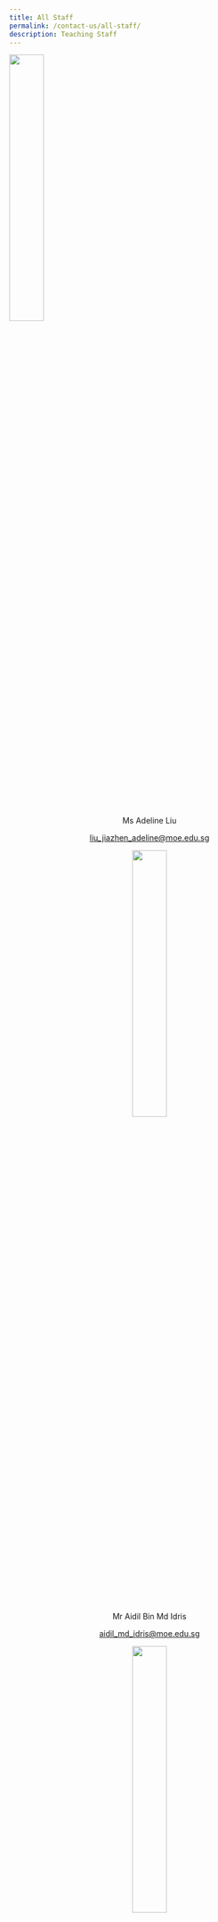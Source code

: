 ```yaml
---
title: All Staff
permalink: /contact-us/all-staff/
description: Teaching Staff
---
```

<img style="width:35%" src="/images/Ms%20Liu%20Jiazhen%20Adeline.jpg">

<center>Ms Adeline Liu  
	
[liu\_jiazhen\_adeline@moe.edu.sg](mailto:liu_jiazhen_adeline@moe.edu.sg)

<img style="width:35%" src="/images/Mr%20Aidil%20Bin%20Md%20Idris.jpeg">

<center>Mr Aidil Bin Md Idris      
	
 [aidil\_md\_idris@moe.edu.sg](mailto:aidil_md_idris@moe.edu.sg)

<img style="width:35%" src="/images/Alvin%20Tan.jpeg">

<center>Mr Alvin Tan Jia Jie 
	
[tan\_jia\_jie@moe.edu.sg](mailto:tan\_jia\_jie@moe.edu.sg)

<img style="width:35%" src="/images/Mdm%20Ang%20Choon%20Keow.jpeg">

Mdm Ang Choon Keow <br> [ang\_choon\_keow@moe.edu.sg](mailto:ang_choon_keow@moe.edu.sg)

<img style="width:35%" src="/images/CAOLEILEI.jpeg">

Ms Cao Lei Lei <br>
[cao\_leilei@moe.edu.sg](mailto:cao_leilei@moe.edu.sg)

<img style="width:35%" src="/images/mr%20chan%20bin%20chuan.jpeg">

Mr&nbsp;Chan Bin Chuan                          
[chan\_bin\_chuan@moe.edu.sg](mailto:chan_bin_chuan@moe.edu.sg)

<img style="width:35%" src="/images/Ms%20Chan%20Lay%20Leng.jpeg">

Ms Chan Lay Leng, Chloe<br>
[chan\_lay\_leng@moe.edu.sg](mailto:chan_lay_leng@moe.edu.sg)

<img style="width:35%" src="/images/ms%20chan%20lai%20peng.jpeg">

Ms Chan Lai Peng  
[chan\_lai\_peng@moe.edu.sg](mailto:chan_lai_peng@moe.edu.sg)

<img style="width:35%" src="/images/Mr%20Chan%20Siew%20Kwai.jpeg">

Mr Chan Siew Kwai            
[chan\_siew\_kwai@moe.edu.sg](mailto:chan_siew_kwai@moe.edu.sg)

<img style="width:35%" src="/images/Mdm%20Chen%20Liping.jpeg">

Mdm Chen Liping  
[chen\_liping@moe.edu.sg](mailto:chen_liping@moe.edu.sg)

<img style="width:35%" src="/images/Mrs%20Cheong%20Poh%20Suan.jpeg">

Mrs Cheong Poh Suan   
[soh\_poh\_suan@moe.edu.sg](mailto:soh_poh_suan@moe.edu.sg)

<img style="width:35%" src="/images/Mr%20Chia%20Chun%20Keong.jpeg">

Mr Chia Chun Keong  
[chia\_chun\_keong@moe.edu.sg](mailto:chia_chun_keong@moe.edu.sg)

<img style="width:35%" src="/images/Mr%20Chia%20Chun%20Kiat.jpeg">

Mr Chia Chun Kiat   
[chia\_chun\_kiat@moe.edu.sg](mailto:chia_chun_kiat@moe.edu.sg)

<img style="width:35%" src="/images/Mr%20Chidambaram%20Saravanan.jpeg">

Mr Chidambaram Saravanan <br>
[chidambaram\_saravanan@moe.edu.sg](mailto:chidambaram_saravanan@moe.edu.sg)

<img style="width:35%" src="/images/Mrs%20Chin%20Leong%20Hwai%20Ee%20Stella.jpeg">

Mrs Chin-Leong Hwai Ee, Stella <br>
[leong\_hwai\_ee\_stella@moe.edu.sg](mailto:leong_hwai_ee_stella@moe.edu.sg)

<img style="width:35%" src="/images/mr%20chng%20chia%20yii.jpeg">

Mr&nbsp;Chng Chia Yi    
[chng\_chia\_yi@moe.edu.sg](mailto:chng_chia_yi@moe.edu.sg)


Mr Chua Keng Yeow  
[chua\_keng\_yeow@moe.edu.sg](mailto:chua_keng_yeow@moe.edu.sg)

<img style="width:35%" src="/images/Mrs%20Chua%20Teng%20May%20Hwee%20Teresa.jpeg">

Mrs Chua-Teng May Hwee Teresa<br>
[teng\_may\_hwee\_teresa@moe.edu.sg](mailto:teng_may_hwee_teresa@moe.edu.sg)

<img style="width:35%" src="/images/ms%20sandy%20ee.jpeg">

Ms Ee Wen Lin, Sandy 
[ee\_wen\_lin\_sandy@moe.edu.sg](mailto:ee_wen_lin_sandy@moe.edu.sg)

<img style="width:35%" src="/images/Ms%20Eng%20Chia%20Lee.jpeg">

Ms Eng Chia Lee    
[eng\_chia\_lee@moe.edu.sg](mailto:eng_chia_lee@moe.edu.sg)

<img style="width:35%" src="/images/Ms%20Hamizah%20Begum%20Bte%20Md%20Hanif.jpeg">

Ms Hamizah Begum Bte Md Hanif 
[hamizah\_begum\_mohd\_hanif@moe.edu.sg](mailto:hamizah_begum_mohd_hanif@moe.edu.sg)

<img style="width:35%" src="/images/Ms%20He%20Meiyu.jpeg">

Ms He Meiyu   
[he\_meiyu@moe.edu.sg](mailto:he_meiyu@moe.edu.sg)

<img style="width:35%" src="/images/Ms%20Heng%20Hui%20Zhen.jpeg">

Ms Heng Hui Zhen    
[heng\_hui\_zhen@moe.edu.sg](mailto:heng_hui_zhen@moe.edu.sg)

<img style="width:35%" src="/images/Ms%20Ho%20Xiu%20Hui,%20Tessa.jpg">

Ms Ho Xiu Hui Tessa   
[ho\_xiu\_hui\_tessa@moe.edu.sg](mailto:ho_xiu_hui_tessa@moe.edu.sg)

<img style="width:35%" src="/images/Mr%20Xiao%20Jing%20Joshua.jpg">

Mr Joshua Xiao Jing       
[xiao\_jing\_joshua@moe.edu.sg](mailto:xiao_jing_joshua@moe.edu.sg)

<img style="width:35%" src="/images/ms%20joyner%20tay%20kai%20ling.jpeg">

Ms&nbsp;Joyner Tay        
[tay\_kai\_ling\_joyner@moe.edu.sg](mailto:tay_kai_ling_joyner@moe.edu.sg)

<img style="width:35%" src="/images/Mr%20Kamal%20Bin%20Yacob.jpeg">

Mr Kamal Bin Yacob <br>
[kamal\_yacob@moe.edu.sg](mailto:kamal_yacob@moe.edu.sg)

Mrs Karine Nai  <br>
[nai_sok_khoon_karine@moe.edu.sg](mailto:nai_sok_khoon_karine@moe.edu.sg)

<img style="width:35%" src="/images/Mr%20Ke%20Kaijie%20Justin.jpeg">

Mr Ke Kaijie, Justin   
[ke\_kaijie\_justin@moe.edu.sg](mailto:ke_kaijie_justin@moe.edu.sg)

<img style="width:35%" src="/images/Kishan%20School%20Website.jpeg">

Mr&nbsp;Kishan Kannan  
[kishan\_kannan@moe.edu.sg](mailto:kishan_kannan@moe.edu.sg)

<img style="width:35%" src="/images/Doreen.png">

Ms&nbsp;Lau&nbsp;Ying&nbsp;Ying Doreen<br>
[lau\_ying\_ying\_doreen@moe.edu.sg](mailto:lau_ying_ying_doreen@moe.edu.sg)

<img style="width:35%" src="/images/miss%20rachel%20lee%20jueyi.jpeg">

Ms Lee Jueyi, Rachel    
[rachel\_lee\_jueyi@moe.edu.sg](mailto:rachel_lee_jueyi@moe.edu.sg)

<img style="width:35%" src="/images/Mrs%20Lehming%20Teo%20Shi%20Hui%20Rachel.jpeg">

Mrs Lehming-Teo Shi Hui, Rachel<br>
[teo\_shi\_hui\_rachel@moe.edu.sg](mailto:teo_shi_hui_rachel@moe.edu.sg)

<img style="width:35%" src="/images/Ms%20Li%20Qianyi.jpeg">

Ms Li Qianyi <br>
[li_qianyi@moe.edu.sg](mailto:li_qianyi@moe.edu.sg)

<img style="width:35%" src="/images/Ms%20Lim%20Keng%20Woon%20Madeline.jpeg">

Ms Lim Keng Woon, Madeline <br>
[lim_keng_woon_madeline@moe.edu.sg](mailto:lim_keng_woon_madeline@moe.edu.sg)

<img style="width:35%" src="/images/Mr%20Jeremy.jpeg">

Mr Lim Liangcai, Jeremy <br>
[lim_liangcai_jeremy@moe.edu.sg](mailto:lim_liangcai_jeremy@moe.edu.sg)
 
<img style="width:35%" src="/images/mrs%20ng%20lye%20sim.jpeg">

Mrs Lim Lye Sim  <br>
[ng_lye_sim@moe.edu.sg](mailto:ng_lye_sim@moe.edu.sg)
 
<img style="width:35%" src="/images/ms%20lim%20tze%20min%20joyce_1.jpeg">

Ms Lim Tze Min Joyce <br>
[lim_tze_min@moe.edu.sg](mailto:lim_tze_min@moe.edu.sg)


<img style="width:35%" src="/images/Mrs%20Lim%20Quek%20Chwee%20Tiang%20Linda.jpeg">

Mrs Lim-Quek Chwee Tiang, Linda <br>
[quek_chwee_tiang_linda@moe.edu.sg](mailto:quek_chwee_tiang_linda@moe.edu.sg)

<img style="width:35%" src="/images/Ms%20Low%20Li%20Qing.jpg">

Ms Low Liqing <br>
[low_liqing@moe.edu.sg](mailto:low_liqing@moe.edu.sg)

<img style="width:35%" src="/images/Mr%20Mohideeen%20Nizar.jpeg">

Mr Mohideen Nizar s/o Anwar <br>
[mohideen_nizar_anwar@moe.edu.sg](mailto:mohideen_nizar_anwar@moe.edu.sg)
 
 <img style="width:35%" src="/images/Mdm%20Mursalina.jpeg">
 
Mdm Mursalina Bte Mohd Saim <br>
[mursalina_mohd_saim@moe.edu.sg](mailto:mursalina_mohd_saim@moe.edu.sg)

<img style="width:35%" src="/images/Mdm%20Natarajan%20Umarani%20(Teacher).jpg">

Ms Natarajan Umarani <br>
[natarajan_umarani@moe.edu.sg](mailto:natarajan_umarani@moe.edu.sg)

<img style="width:35%" src="/images/Mr%20Ng%20Loong%20Kin,%20Alvin.jpg">

Mr Ng Loong Kin, Alvin <br>
[ng_loong_kin_alvin@moe.edu.sg](mailto:ng_loong_kin_alvin@moe.edu.sg)

<img style="width:35%" src="/images/Ms%20Nurul%20Farhanah%20Bte%20Ramlan.jpg">

Ms Nurul Farhanah Bte Ramlan <br>
[nurul_farhanah_binte_ramlan@moe.edu.sg](mailto:nurul_farhanah_binte_ramlan@moe.edu.sg)

<img style="width:35%" src="/images/Mrs%20Peh%20Yeo%20Hwee%20Ching%20Magdelene.jpeg">

Mrs Peh-Yeo Hwee Ching Magdalene <br>
[yeo_hwee_ching_magdalene@moe.edu.sg](mailto:yeo_hwee_ching_magdalene@moe.edu.sg)

<img style="width:35%" src="/images/mr%20phua%20chwee%20ghua.jpeg">

Mr Phua Chwee Ghua <br>
[phua_chwee_ghua@moe.edu.sg](mailto:phua_chwee_ghua@moe.edu.sg) 

<img style="width:35%" src="/images/Mdm%20Rajamanickam.jpeg">

Mdm Rajamanickam Renuka <br>
[rajamanickam_renuka@moe.edu.sg](mailto:rajamanickam_renuka@moe.edu.sg)

<img style="width:35%" src="/images/Mdm%20Rashidah%20Kassim.jpeg">

Mdm Rashidah Kassim <br>
[rashidah_kassim@moe.edu.sg](mailto:rashidah_kassim@moe.edu.sg)

<img style="width:35%" src="/images/Mr%20Mohamed%20Ressal.jpeg">

Mr Mohamed Ressal Mohamed Raffi <br>
[mohamed_ressal_mohamed_raffi@moe.edu.sg](mailto:mohamed_ressal_mohamed_raffi@moe.edu.sg)

<img style="width:35%" src="/images/Mdm%20Rosezalina.jpeg">

Mdm Rosezalina Bte Asmoin <br>
[rosezalina_asmoin@moe.edu.sg](mailto:rosezalina_asmoin@moe.edu.sg)

<img style="width:35%" src="/images/Mr%20See%20Gim%20Hwee%20(1).jpg">

Mr See Gim Hwee <br>
[see_gim_hwee@moe.edu.sg](mailto:see_gim_hwee@moe.edu.sg) 

<img style="width:35%" src="/images/Ms%20Sia%20Gee%20Han.jpeg">

Ms Sia Gee Han, Karen <br>
[karen_sia_gee_han@moe.edu.sg](mailto:karen_sia_gee_han@moe.edu.sg)


Ms Sharon Tham Kum Chee <br>
[sharon_tham_kum_chee@moe.edu.sg](mailto:sharon_tham_kum_chee@moe.edu.sg)

<img style="width:35%" src="/images/Mdm%20Sheetal%20Sonawane.jpeg">

Ms Sheetal Sonawane <br>
[sheetal_madhukar_sonawane@moe.edu.sg](mailto:sheetal_madhukar_sonawane@moe.edu.sg)

<img style="width:35%" src="/images/Ms%20Sim%20Shin%20Jie.jpg">

Ms Sim Shin Jie <br>
[sim_shin_jie@moe.edu.sg](mailto:sim_shin_jie@moe.edu.sg)

<img style="width:35%" src="/images/ms%20siti%20nurwati%20dalduri.jpeg">

Ms Siti Nurwati Dalduri <br>
[siti_nurwati_dalduri@moe.edu.sg](mailto:siti_nurwati_dalduri@moe.edu.sg) 

<img style="width:35%" src="/images/Ms%20Soon%20Si%20Lin%20Jocelyn%20(Teacher).png">

Ms Soon Si Lin Jocelyn <br>
[soon_si_lin_jocelyn@moe.edu.sg](mailto:soon_si_lin_jocelyn@moe.edu.sg) 

<img style="width:35%" src="/images/Ms%20Sophia%20Ng%20Jia%20Ming.jpg">

Ms Sophia Ng <br>
[sophia_ng_jia_ming@moe.edu.sg](mailto:sophia_ng_jia_ming@moe.edu.sg)

<img style="width:35%" src="/images/Ms%20Sumitha.jpeg">

Mdm Sumitha Kirsnan <br>
[sumitha_kirsnan@moe.edu.sg](mailto:sumitha_kirsnan@moe.edu.sg)

<img style="width:35%" src="/images/Ms%20Syafiqah%20Binte%20Zaini.jpg">

Ms Syafiqah Binte Zaini <br>
[syafiqah_zaini@moe.edu.sg](mailto:syafiqah_zaini@moe.edu.sg)

<img style="width:35%" src="/images/Mr%20Tan%20Chor%20Seng.jpg">

Mr Tan Chor Seng <br>
[tan_chor_seng_a@moe.edu.sg](mailto:tan_chor_seng_a@moe.edu.sg)

<img style="width:35%" src="/images/Ms%20Joycelyn.jpeg">

Ms Tan E-Fung, Joycelyn <br>
[tan_e_fung_joycelyn@moe.edu.sg](mailto:tan_e_fung_joycelyn@moe.edu.sg)

<img style="width:35%" src="/images/Mr%20Peter.jpeg">

Mr Tan Eng Hoe, Peter <br>
[peter_tan_eng_hoe@moe.edu.sg](mailto:peter_tan_eng_hoe@moe.edu.sg)

<img style="width:35%" src="/images/Mr%20John.jpeg">

Mr Tan Hong Soong, John <br>
[tan_hong_soong@moe.edu.sg](mailto:tan_hong_soong@moe.edu.sg)

<img style="width:35%" src="/images/mr%20tan%20jit%20jin.jpeg">

Mr Tan Jit Jin <br>
[tan_jit_jin@moe.edu.sg](mailto:tan_jit_jin@moe.edu.sg)

<img style="width:35%" src="/images/ms%20tan%20kay%20shin.jpeg">

Mdm Tan Kay Shin <br>
[tan_kay_shin@moe.edu.sg](mailto:tan_kay_shin@moe.edu.sg)

<img style="width:35%" src="/images/Mr%20Tan%20Kiang%20Chye.jpeg">

Mr Tan Kiang Chye <br>
[tan_kiang_chye@moe.edu.sg](mailto:tan_kiang_chye@moe.edu.sg)


<img style="width:35%" src="/images/Mr%20Tan%20Liang%20Hooi.jpeg">

Mr Tan Liang Hooi <br>
[tan_liang_hooi@moe.edu.sg](mailto:tan_liang_hooi@moe.edu.sg)

<img style="width:35%" src="/images/kenneth.jpeg">

Mr Tan Ming Hon, Kenneth <br>
[tan_ming_hon@moe.edu.sg](mailto:tan_ming_hon@moe.edu.sg)

<img style="width:35%" src="/images/mr%20tan%20teck%20soon.jpeg">

Mr Tan Teck Soon <br>
[tan_teck_soon@moe.edu.sg](mailto:tan_teck_soon@moe.edu.sg) 

<img style="width:35%" src="/images/Mr%20Tan%20Ser%20Yong.jpeg">

Mr Tan Ser Yong, Philip <br>
[tan_ser_yong_philip@moe.edu.sg](mailto:tan_ser_yong_philip@moe.edu.sg)

<img style="width:35%" src="/images/Mrs%20Tan%20Wong%20Siew%20Har.jpeg">

Mrs Tan-Wong Siew Har, Winnie <br>
[wong_siew_har_winnie@moe.edu.sg](mailto:wong_siew_har_winnie@moe.edu.sg)

<img style="width:35%" src="/images/Timothy.jpeg">

Mr Tang Xu Yang Timothy <br>
[tang_xu_yang_timothy@moe.edu.sg](mailto:tang_xu_yang_timothy@moe.edu.sg)

<img style="width:35%" src="/images/Mrs%20Tan%20Wen%20Yi.jpeg">

Mrs Tan Wen Yi <br>
[tan_wen_yi@moe.edu.sg](mailto:tan_wen_yi@moe.edu.sg)

<img style="width:35%" src="/images/Mrs%20Teng%20Tay%20Soo%20Chin.jpeg">

Mrs Teng-Tay Soo Chin, Emmeline <br>
[tay_soo_chin_emmeline@moe.edu.sg](mailto:tay_soo_chin_emmeline@moe.edu.sg)

<img style="width:35%" src="/images/Ms%20Teo%20Li%20Yin.jpeg">

Ms Teo Li Yin <br>
[teo_li_yin@moe.edu.sg](mailto:teo_li_yin@moe.edu.sg)

<img style="width:35%" src="/images/teochaiyeow.jpeg">

Mr Teo Chai Yaw <br>
[teo_chai_yaw@moe.edu.sg](mailto:teo_chai_yaw@moe.edu.sg)

<img style="width:35%" src="/images/Ms%20Teo%20Wei%20Na.jpeg">

Ms Teo Wei Na <br>
[teo_wei_na@moe.edu.sg](mailto:teo_wei_na@moe.edu.sg)

<img style="width:35%" src="/images/mr%20thomas%20law%20choon%20ting.jpeg">

Mr Thomas Law <br>
[law_choon_ting_thomas@moe.edu.sg](mailto:law_choon_ting_thomas@moe.edu.sg) 

<img style="width:35%" src="/images/Valane%20Passport%20Photo%202.jpeg">

Ms Tnee Li Ling, Valane <br>
[tnee_li_ling_valane@moe.edu.sg](mailto:tnee_li_ling_valane@moe.edu.sg)

Ms Tracy Tey <br>
[tracy_tey_pin_pin@moe.edu.sg](mailto:tracy_tey_pin_pin@moe.edu.sg)

<img style="width:35%" src="/images/Ms%20Wee%20Ni%20Swen.jpg">

Ms Wee Ni Swen <br>
[wee_ni_swen@moe.edu.sg](mailto:wee_ni_swen@moe.edu.sg)

<img style="width:35%" src="/images/Ms%20Wee%20Yee%20Ing.jpg">

Ms Wee Yee Ing <br>
[wee_yee_ing@moe.edu.sg](mailto:wee_yee_ing@moe.edu.sg)

<img style="width:35%" src="/images/Mrs%20Wee%20Loh%20Wee%20Sin.jpeg">

Mrs Wee-Loh Wee Sin <br>
[loh_wee_sin@moe.edu.sg](mailto:loh_wee_sin@moe.edu.sg)

<img style="width:35%" src="/images/Ms%20Woong%20Choy%20Wan.jpeg">

Ms Woong Choy Wan <br>
[woong_choy_wan@moe.edu.sg](mailto:woong_choy_wan@moe.edu.sg)

<img style="width:35%" src="/images/Mr%20Andy.jpeg">

Mr Yap Jin Hua, Andy <br>
[yap_jin_hua_andy@moe.edu.sg](mailto:yap_jin_hua_andy@moe.edu.sg)

<img style="width:35%" src="/images/Mr%20Yong%20Teck%20Sin.jpg">

Mr Yong Teck Sin <br>
[yong_teck_sin@moe.edu.sg](mailto:yong_teck_sin@moe.edu.sg)

<img style="width:35%" src="/images/Mrs%20Yuen%20Lay%20Eng.jpeg">

Mrs Yuen Lay Eng <br>
[ang_lay_eng@moe.edu.sg ](mailto:ang_lay_eng@moe.edu.sg )
 
<img style="width:35%" src="/images/Mr%20Zulhilmi%20Bin%20Zulkiflee.jpeg">

Mr Zulhilmi Bin Zulkiflee <br>
[zulkiflee_zulhilmi@moe.edu.sg](mailto:zulkiflee_zulhilmi@moe.edu.sg)</center></center></center>